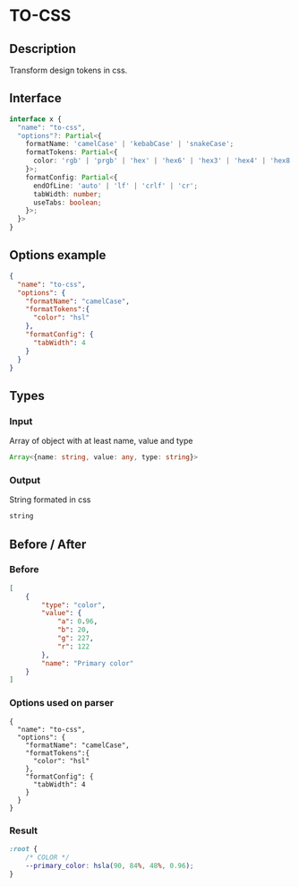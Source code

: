 # TO-CSS

## Description

Transform design tokens in css.

## Interface 
```ts
interface x {
  "name": "to-css",
  "options"?: Partial<{
    formatName: 'camelCase' | 'kebabCase' | 'snakeCase';
    formatTokens: Partial<{
      color: 'rgb' | 'prgb' | 'hex' | 'hex6' | 'hex3' | 'hex4' | 'hex8' | 'name' | 'hsl' | 'hsv';
    }>;
    formatConfig: Partial<{
      endOfLine: 'auto' | 'lf' | 'crlf' | 'cr';
      tabWidth: number;
      useTabs: boolean;
    }>;
  }>
}
```

## Options example
```json
{
  "name": "to-css",
  "options": {
    "formatName": "camelCase",
    "formatTokens":{
      "color": "hsl"
    },
    "formatConfig": {
      "tabWidth": 4
    }
  }
}
```

## Types

### Input

Array of object with at least name, value and type

```ts
Array<{name: string, value: any, type: string}>
```

### Output

String formated in css

```ts
string
```

## Before / After

### Before

```json
[
    {
        "type": "color",
        "value": {
            "a": 0.96,
            "b": 20,
            "g": 227,
            "r": 122
        },
        "name": "Primary color"
    }
]
```

### Options used on parser

```
{
  "name": "to-css",
  "options": {
    "formatName": "camelCase",
    "formatTokens":{
      "color": "hsl"
    },
    "formatConfig": {
      "tabWidth": 4
    }
  }
}
```

### Result

```css
:root {
    /* COLOR */
    --primary_color: hsla(90, 84%, 48%, 0.96);
}

```

